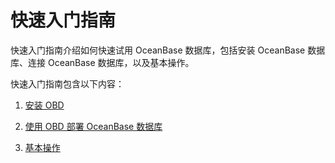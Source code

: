 快速入门指南 
===========================

快速入门指南介绍如何快速试用 OceanBase 数据库，包括安装 OceanBase 数据库、连接 OceanBase 数据库，以及基本操作。

快速入门指南包含以下内容：

1. [安装 OBD](/docs-cn/2.quickstart/3.use-obd-to-obtain-the-oceanbase-database/)

   

2. [使用 OBD 部署 OceanBase 数据库](/docs-cn/2.quickstart/4.deploy-the-oceanbase-database-by-using-obd/)

   

3. [基本操作](/docs-cn/2.quickstart/6.basic-operations/1.database-operations/)

   



